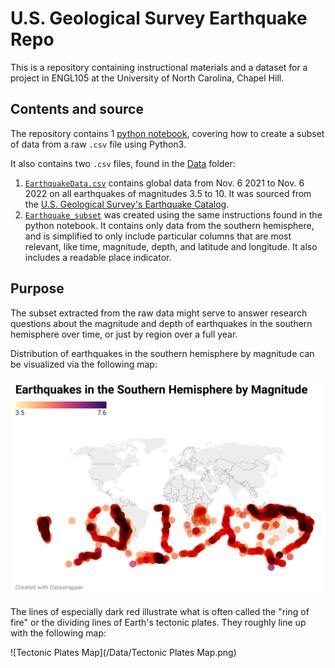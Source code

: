 # U.S. Geological Survey Earthquake Repo

This is a repository containing instructional materials and a dataset for a project in ENGL105 at the University of North Carolina, Chapel Hill. 

## Contents and source

The repository contains 1 [python notebook](https://github.com/ewanjonesunc/ENGL105-Unit3/blob/45a46b7f3f1181c0eaa7e9aec3a5ba41a27f8321/Creating%20a%20subset.ipynb), covering how to create a subset of data from a raw `.csv` file using Python3. 

It also contains two `.csv` files, found in the [Data](/Data) folder:
1. [`EarthquakeData.csv`](https://github.com/ewanjonesunc/ENGL105-Unit3/blob/e42a94aafb6dd0110cc49eb71c0da05d1eadb940/Data/EarthquakeData.csv) contains global data from Nov. 6 2021 to Nov. 6 2022 on all earthquakes of magnitudes 3.5 to 10. It was sourced from the [U.S. Geological Survey's Earthquake Catalog](https://earthquake.usgs.gov/earthquakes/search/). 
2. [`Earthquake_subset`](https://github.com/ewanjonesunc/ENGL105-Unit3/blob/e42a94aafb6dd0110cc49eb71c0da05d1eadb940/Data/Earthquake_subset.csv) was created using the same instructions found in the python notebook. It contains only data from the southern hemisphere, and is simplified to only include particular columns that are most relevant, like time, magnitude, depth, and latitude and longitude. It also includes a readable place indicator.

## Purpose

The subset extracted from the raw data might serve to answer research questions about the magnitude and depth of earthquakes in the southern hemisphere over time, or just by region over a full year. 

Distribution of earthquakes in the southern hemisphere by magnitude can be visualized via the following map: 

![Earthquakes in the Southern Hemisphere by Magnitude](/Data/SouthernEarthquakesVisualization.png)

The lines of especially dark red illustrate what is often called the "ring of fire" or the dividing lines of Earth's tectonic plates. They roughly line up with the following map: 

![Tectonic Plates Map](/Data/Tectonic Plates Map.png)
